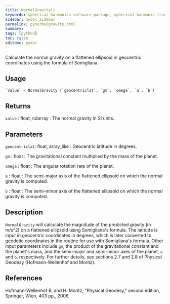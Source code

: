 ```yaml
---
title: NormalGravity()
keywords: spherical harmonics software package, spherical harmonic transform, legendre functions, multitaper spectral analysis, fortran, Python, gravity, magnetic field
sidebar: mydoc_sidebar
permalink: pynormalgravity.html
summary:
tags: [python]
toc: false
editdoc: pydoc
---
```


Calculate the normal gravity on a flattened ellipsoid in geocentric coordinates using the formula of Somigliana.

## Usage

```python
`value` = NormalGravity (`geocentriclat`, `gm`, `omega`, `a`, `b`)
```

## Returns

`value` : float, ndarray
:   The normal gravity in SI units.

## Parameters

`geocentriclat`: float, array_like
:   Geocentric latitude in degrees.

`gm` : float
:   The gravitational constant multiplied by the mass of the planet.

`omega` : float
:   The angular rotation rate of the planet.

`a` : float
:   The semi-major axis of the flattened ellipsoid on which the normal gravity is computed.

`b` : float
:   The semi-minor axis of the flattened ellipsoid on which the normal gravity is computed.

## Description

`NormalGravity` will calculate the magnitude of the predicted gravity (in m/s^2) on a flattened ellipsoid using Somigliana's formula. The latitude is input in geocentric coordinates in degrees, which is later converted to geodetic coordinates in the routine for use with Somigliana's formula. Other input parameters include `gm`, the product of the gravitational constant and the planet's mass, and the semi-major and semi-minor axes of the planet, `a` and `b`, respectively. For further details, see sections 2.7 and 2.8 of Physical Geodesy (Hofmann-Wellenhof and Moritz).

## References

Hofmann-Wellenhof B, and H. Moritz, "Physical Geodesy," second edition, Springer, Wien, 403 pp., 2006.
